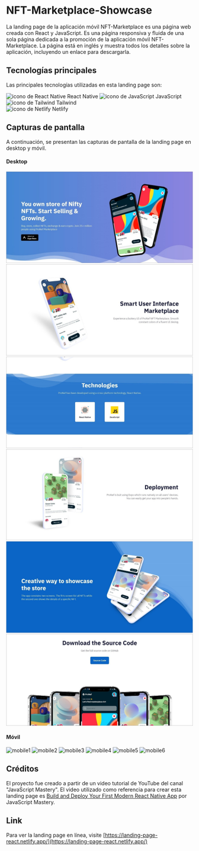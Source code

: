 # NFT-Marketplace-Showcase

La landing page de la aplicación móvil NFT-Marketplace es una página web creada con React y JavaScript. Es una página responsiva y fluida de una sola página dedicada a la promoción de la aplicación móvil NFT-Marketplace. La página está en inglés y muestra todos los detalles sobre la aplicación, incluyendo un enlace para descargarla.

## Tecnologías principales

Las principales tecnologías utilizadas en esta landing page son:

![icono de React Native](https://res.cloudinary.com/dyvccdkkl/image/upload/v1675896866/Iconos/React_yhyy73.png) React Native 
![icono de JavaScript](https://res.cloudinary.com/dyvccdkkl/image/upload/v1676090888/Iconos/JavaScript_gvi1sz.png) JavaScript  
![icono de Tailwind](https://res.cloudinary.com/dyvccdkkl/image/upload/v1675900964/Iconos/Tailwind_ulewag.png) Tailwind  
![icono de Netlify](https://res.cloudinary.com/dyvccdkkl/image/upload/v1676957754/Iconos/Netlify_yxm0xq.png) Netlify  

## Capturas de pantalla

A continuación, se presentan las capturas de pantalla de la landing page en desktop y móvil.
#### Desktop

![desktop1](./src/assets/screenshots/Desktop1.jpg)
![desktop2](./src/assets/screenshots/Desktop2.jpg)
![desktop3](./src/assets/screenshots/Desktop3.jpg)
![desktop4](./src/assets/screenshots/Desktop4.jpg)
![desktop5](./src/assets/screenshots/Desktop5.jpg)
![desktop6](./src/assets/screenshots/Desktop6.jpg)

#### Móvil

![mobile1](./src/assets/screenshots/Mobile1.jpg)
![mobile2](./src/assets/screenshots/Mobile2.jpg)
![mobile3](./src/assets/screenshots/Mobile3.jpg)
![mobile4](./src/assets/screenshots/Mobile4.jpg)
![mobile5](./src/assets/screenshots/Mobile5.jpg)
![mobile6](./src/assets/screenshots/Mobile6.jpg)

## Créditos

El proyecto fue creado a partir de un video tutorial de YouTube del canal "JavaScript Mastery". El video utilizado como referencia para crear esta landing page es [Build and Deploy Your First Modern React Native App](https://www.youtube.com/watch?v=_ivIUCSOZ78) por JavaScript Mastery.

## Link

Para ver la landing page en línea, visite [https://landing-page-react.netlify.app/](https://landing-page-react.netlify.app/)
